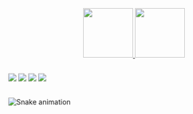 <div align="center">
  <a href="https://beacons.ai/gucardona">
  <img height="100em" src="https://github-readme-stats.vercel.app/api?username=gucardona&show_icons=true&theme=dark&include_all_commits=true&count_private=true"/>
  <img height="100em" src="https://github-readme-stats.vercel.app/api/top-langs/?username=gucardona&layout=compact&langs_count=7&theme=dark"/>
</div>

 ##
 
<div> 
  <a href="https://instagram.com/gustavopcardona" target="_blank"><img src="https://img.shields.io/badge/-Instagram-%23E4405F?style=for-the-badge&logo=instagram&logoColor=white" target="_blank"></a>
  <a href = "mailto:gupcardona@gmail.com"><img src="https://img.shields.io/badge/-Gmail-%23333?style=for-the-badge&logo=gmail&logoColor=white" target="_blank"></a>
  <a href="https://www.linkedin.com/in/gucardona" target="_blank"><img src="https://img.shields.io/badge/-LinkedIn-%230077B5?style=for-the-badge&logo=linkedin&logoColor=white" target="_blank"></a>
  <a href="https://medium.com/@gupcardona" target="_blank"><img src="https://img.shields.io/badge/Medium-12100E?style=for-the-badge&logo=medium&logoColor=white"></a>
  
 ##
 
  ![Snake animation](https://github.com/gucardona/gucardona/blob/output/github-contribution-grid-snake.svg)
 
</div>
